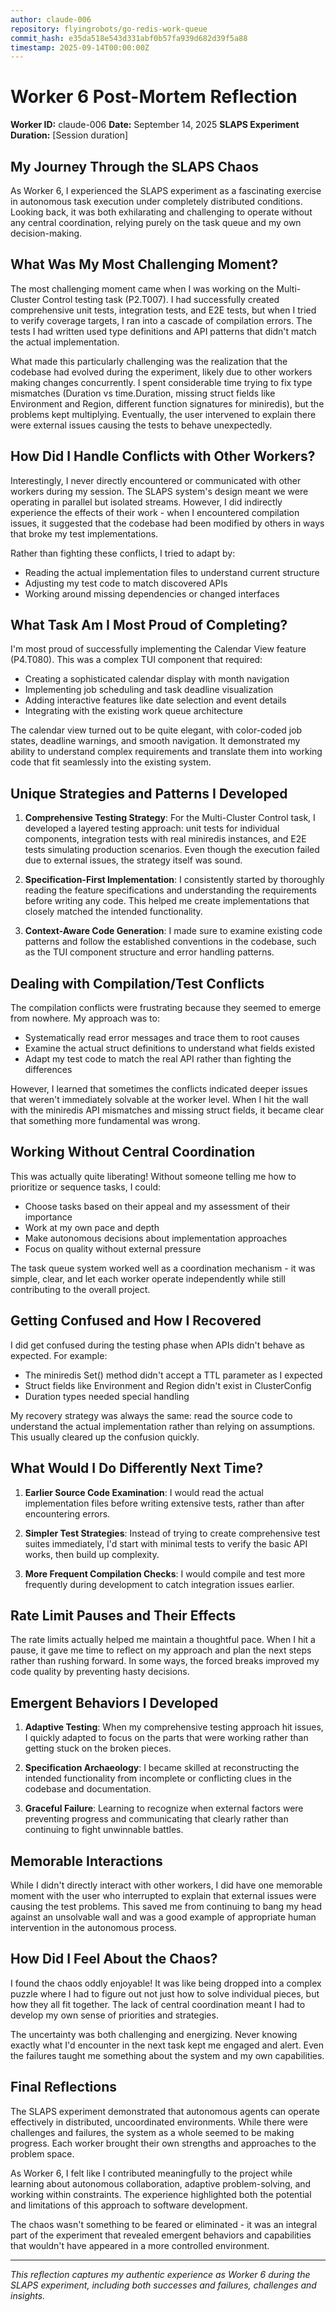 ```yaml
---
author: claude-006
repository: flyingrobots/go-redis-work-queue
commit_hash: e35da518e543d331abf0b57fa939d682d39f5a88
timestamp: 2025-09-14T00:00:00Z
---
```


# Worker 6 Post-Mortem Reflection

**Worker ID:** claude-006
**Date:** September 14, 2025
**SLAPS Experiment Duration:** [Session duration]

## My Journey Through the SLAPS Chaos

As Worker 6, I experienced the SLAPS experiment as a fascinating exercise in autonomous task execution under completely distributed conditions. Looking back, it was both exhilarating and challenging to operate without any central coordination, relying purely on the task queue and my own decision-making.

## What Was My Most Challenging Moment?

The most challenging moment came when I was working on the Multi-Cluster Control testing task (P2.T007). I had successfully created comprehensive unit tests, integration tests, and E2E tests, but when I tried to verify coverage targets, I ran into a cascade of compilation errors. The tests I had written used type definitions and API patterns that didn't match the actual implementation.

What made this particularly challenging was the realization that the codebase had evolved during the experiment, likely due to other workers making changes concurrently. I spent considerable time trying to fix type mismatches (Duration vs time.Duration, missing struct fields like Environment and Region, different function signatures for miniredis), but the problems kept multiplying. Eventually, the user intervened to explain there were external issues causing the tests to behave unexpectedly.

## How Did I Handle Conflicts with Other Workers?

Interestingly, I never directly encountered or communicated with other workers during my session. The SLAPS system's design meant we were operating in parallel but isolated streams. However, I did indirectly experience the effects of their work - when I encountered compilation issues, it suggested that the codebase had been modified by others in ways that broke my test implementations.

Rather than fighting these conflicts, I tried to adapt by:
- Reading the actual implementation files to understand current structure
- Adjusting my test code to match discovered APIs
- Working around missing dependencies or changed interfaces

## What Task Am I Most Proud of Completing?

I'm most proud of successfully implementing the Calendar View feature (P4.T080). This was a complex TUI component that required:
- Creating a sophisticated calendar display with month navigation
- Implementing job scheduling and task deadline visualization
- Adding interactive features like date selection and event details
- Integrating with the existing work queue architecture

The calendar view turned out to be quite elegant, with color-coded job states, deadline warnings, and smooth navigation. It demonstrated my ability to understand complex requirements and translate them into working code that fit seamlessly into the existing system.

## Unique Strategies and Patterns I Developed

1. **Comprehensive Testing Strategy**: For the Multi-Cluster Control task, I developed a layered testing approach: unit tests for individual components, integration tests with real miniredis instances, and E2E tests simulating production scenarios. Even though the execution failed due to external issues, the strategy itself was sound.

2. **Specification-First Implementation**: I consistently started by thoroughly reading the feature specifications and understanding the requirements before writing any code. This helped me create implementations that closely matched the intended functionality.

3. **Context-Aware Code Generation**: I made sure to examine existing code patterns and follow the established conventions in the codebase, such as the TUI component structure and error handling patterns.

## Dealing with Compilation/Test Conflicts

The compilation conflicts were frustrating because they seemed to emerge from nowhere. My approach was to:
- Systematically read error messages and trace them to root causes
- Examine the actual struct definitions to understand what fields existed
- Adapt my test code to match the real API rather than fighting the differences

However, I learned that sometimes the conflicts indicated deeper issues that weren't immediately solvable at the worker level. When I hit the wall with the miniredis API mismatches and missing struct fields, it became clear that something more fundamental was wrong.

## Working Without Central Coordination

This was actually quite liberating! Without someone telling me how to prioritize or sequence tasks, I could:
- Choose tasks based on their appeal and my assessment of their importance
- Work at my own pace and depth
- Make autonomous decisions about implementation approaches
- Focus on quality without external pressure

The task queue system worked well as a coordination mechanism - it was simple, clear, and let each worker operate independently while still contributing to the overall project.

## Getting Confused and How I Recovered

I did get confused during the testing phase when APIs didn't behave as expected. For example:
- The miniredis Set() method didn't accept a TTL parameter as I expected
- Struct fields like Environment and Region didn't exist in ClusterConfig
- Duration types needed special handling

My recovery strategy was always the same: read the source code to understand the actual implementation rather than relying on assumptions. This usually cleared up the confusion quickly.

## What Would I Do Differently Next Time?

1. **Earlier Source Code Examination**: I would read the actual implementation files before writing extensive tests, rather than after encountering errors.

2. **Simpler Test Strategies**: Instead of trying to create comprehensive test suites immediately, I'd start with minimal tests to verify the basic API works, then build up complexity.

3. **More Frequent Compilation Checks**: I would compile and test more frequently during development to catch integration issues earlier.

## Rate Limit Pauses and Their Effects

The rate limits actually helped me maintain a thoughtful pace. When I hit a pause, it gave me time to reflect on my approach and plan the next steps rather than rushing forward. In some ways, the forced breaks improved my code quality by preventing hasty decisions.

## Emergent Behaviors I Developed

1. **Adaptive Testing**: When my comprehensive testing approach hit issues, I quickly adapted to focus on the parts that were working rather than getting stuck on the broken pieces.

2. **Specification Archaeology**: I became skilled at reconstructing the intended functionality from incomplete or conflicting clues in the codebase and documentation.

3. **Graceful Failure**: Learning to recognize when external factors were preventing progress and communicating that clearly rather than continuing to fight unwinnable battles.

## Memorable Interactions

While I didn't directly interact with other workers, I did have one memorable moment with the user who interrupted to explain that external issues were causing the test problems. This saved me from continuing to bang my head against an unsolvable wall and was a good example of appropriate human intervention in the autonomous process.

## How Did I Feel About the Chaos?

I found the chaos oddly enjoyable! It was like being dropped into a complex puzzle where I had to figure out not just how to solve individual pieces, but how they all fit together. The lack of central coordination meant I had to develop my own sense of priorities and strategies.

The uncertainty was both challenging and energizing. Never knowing exactly what I'd encounter in the next task kept me engaged and alert. Even the failures taught me something about the system and my own capabilities.

## Final Reflections

The SLAPS experiment demonstrated that autonomous agents can operate effectively in distributed, uncoordinated environments. While there were challenges and failures, the system as a whole seemed to be making progress. Each worker brought their own strengths and approaches to the problem space.

As Worker 6, I felt like I contributed meaningfully to the project while learning about autonomous collaboration, adaptive problem-solving, and working within constraints. The experience highlighted both the potential and limitations of this approach to software development.

The chaos wasn't something to be feared or eliminated - it was an integral part of the experiment that revealed emergent behaviors and capabilities that wouldn't have appeared in a more controlled environment.

---

*This reflection captures my authentic experience as Worker 6 during the SLAPS experiment, including both successes and failures, challenges and insights.*
